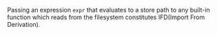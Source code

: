 Passing an expression `expr` that evaluates to a store path to any built-in function which reads from the filesystem constitutes IFD(Import From Derivation).
